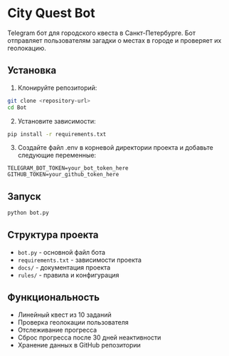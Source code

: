 # City Quest Bot

Telegram бот для городского квеста в Санкт-Петербурге. Бот отправляет пользователям загадки о местах в городе и проверяет их геолокацию.

## Установка

1. Клонируйте репозиторий:
```bash
git clone <repository-url>
cd Bot
```

2. Установите зависимости:
```bash
pip install -r requirements.txt
```

3. Создайте файл .env в корневой директории проекта и добавьте следующие переменные:
```
TELEGRAM_BOT_TOKEN=your_bot_token_here
GITHUB_TOKEN=your_github_token_here
```

## Запуск

```bash
python bot.py
```

## Структура проекта

- `bot.py` - основной файл бота
- `requirements.txt` - зависимости проекта
- `docs/` - документация проекта
- `rules/` - правила и конфигурация

## Функциональность

- Линейный квест из 10 заданий
- Проверка геолокации пользователя
- Отслеживание прогресса
- Сброс прогресса после 30 дней неактивности
- Хранение данных в GitHub репозитории 